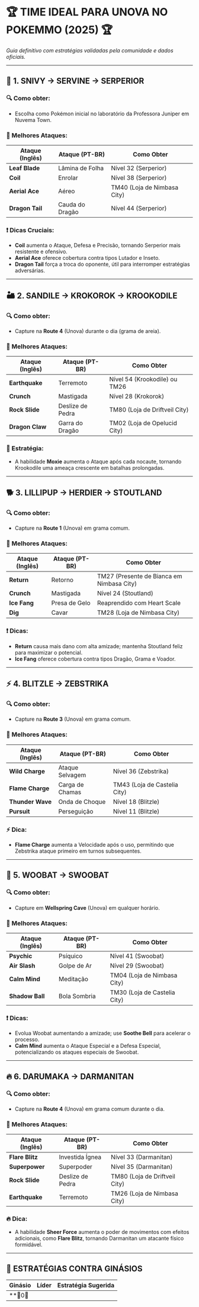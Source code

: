# 🏆 **TIME IDEAL PARA UNOVA NO POKEMMO (2025)** 🏆
*Guia definitivo com estratégias validadas pela comunidade e dados oficiais.*

---

## 🌿 **1. SNIVY → SERVINE → SERPERIOR**
### **🔍 Como obter:**
- Escolha como Pokémon inicial no laboratório da Professora Juniper em Nuvema Town.

### **🌟 Melhores Ataques:**
| Ataque (Inglês) | Ataque (PT-BR)   | Como Obter                       |
|-----------------|------------------|----------------------------------|
| **Leaf Blade**  | Lâmina de Folha  | Nível 32 (Serperior)             |
| **Coil**        | Enrolar          | Nível 38 (Serperior)             |
| **Aerial Ace**  | Aéreo            | TM40 (Loja de Nimbasa City)      |
| **Dragon Tail** | Cauda do Dragão  | Nível 44 (Serperior)             |

### **❗ Dicas Cruciais:**
- **Coil** aumenta o Ataque, Defesa e Precisão, tornando Serperior mais resistente e ofensivo.
- **Aerial Ace** oferece cobertura contra tipos Lutador e Inseto.
- **Dragon Tail** força a troca do oponente, útil para interromper estratégias adversárias.

---

## 🏜️ **2. SANDILE → KROKOROK → KROOKODILE**
### **🔍 Como obter:**
- Capture na **Route 4** (Unova) durante o dia (grama de areia).

### **🌟 Melhores Ataques:**
| Ataque (Inglês) | Ataque (PT-BR)   | Como Obter                       |
|-----------------|------------------|----------------------------------|
| **Earthquake**  | Terremoto        | Nível 54 (Krookodile) ou TM26    |
| **Crunch**      | Mastigada        | Nível 28 (Krokorok)              |
| **Rock Slide**  | Deslize de Pedra | TM80 (Loja de Driftveil City)    |
| **Dragon Claw** | Garra do Dragão  | TM02 (Loja de Opelucid City)     |

### **📍 Estratégia:**
- A habilidade **Moxie** aumenta o Ataque após cada nocaute, tornando Krookodile uma ameaça crescente em batalhas prolongadas.

---

## 🐕 **3. LILLIPUP → HERDIER → STOUTLAND**
### **🔍 Como obter:**
- Capture na **Route 1** (Unova) em grama comum.

### **🌟 Melhores Ataques:**
| Ataque (Inglês) | Ataque (PT-BR)   | Como Obter                       |
|-----------------|------------------|----------------------------------|
| **Return**      | Retorno          | TM27 (Presente de Bianca em Nimbasa City) |
| **Crunch**      | Mastigada        | Nível 24 (Stoutland)             |
| **Ice Fang**    | Presa de Gelo    | Reaprendido com Heart Scale      |
| **Dig**         | Cavar            | TM28 (Loja de Nimbasa City)      |

### **❗ Dicas:**
- **Return** causa mais dano com alta amizade; mantenha Stoutland feliz para maximizar o potencial.
- **Ice Fang** oferece cobertura contra tipos Dragão, Grama e Voador.

---

## ⚡ **4. BLITZLE → ZEBSTRIKA**
### **🔍 Como obter:**
- Capture na **Route 3** (Unova) em grama comum.

### **🌟 Melhores Ataques:**
| Ataque (Inglês) | Ataque (PT-BR)   | Como Obter                       |
|-----------------|------------------|----------------------------------|
| **Wild Charge** | Ataque Selvagem  | Nível 36 (Zebstrika)             |
| **Flame Charge**| Carga de Chamas  | TM43 (Loja de Castelia City)     |
| **Thunder Wave**| Onda de Choque   | Nível 18 (Blitzle)               |
| **Pursuit**     | Perseguição      | Nível 11 (Blitzle)               |

### **⚡ Dica:**
- **Flame Charge** aumenta a Velocidade após o uso, permitindo que Zebstrika ataque primeiro em turnos subsequentes.

---

## 🦇 **5. WOOBAT → SWOOBAT**
### **🔍 Como obter:**
- Capture em **Wellspring Cave** (Unova) em qualquer horário.

### **🌟 Melhores Ataques:**
| Ataque (Inglês) | Ataque (PT-BR)   | Como Obter                       |
|-----------------|------------------|----------------------------------|
| **Psychic**     | Psíquico         | Nível 41 (Swoobat)               |
| **Air Slash**   | Golpe de Ar      | Nível 29 (Swoobat)               |
| **Calm Mind**   | Meditação        | TM04 (Loja de Nimbasa City)      |
| **Shadow Ball** | Bola Sombria     | TM30 (Loja de Castelia City)     |

### **❗ Dicas:**
- Evolua Woobat aumentando a amizade; use **Soothe Bell** para acelerar o processo.
- **Calm Mind** aumenta o Ataque Especial e a Defesa Especial, potencializando os ataques especiais de Swoobat.

---

## 🔥 **6. DARUMAKA → DARMANITAN**
### **🔍 Como obter:**
- Capture na **Route 4** (Unova) em grama comum durante o dia.

### **🌟 Melhores Ataques:**
| Ataque (Inglês) | Ataque (PT-BR)   | Como Obter                       |
|-----------------|------------------|----------------------------------|
| **Flare Blitz** | Investida Ígnea  | Nível 33 (Darmanitan)            |
| **Superpower**  | Superpoder       | Nível 35 (Darmanitan)            |
| **Rock Slide**  | Deslize de Pedra | TM80 (Loja de Driftveil City)    |
| **Earthquake**  | Terremoto        | TM26 (Loja de Nimbasa City)      |

### **🔥 Dica:**
- A habilidade **Sheer Force** aumenta o poder de movimentos com efeitos adicionais, como **Flare Blitz**, tornando Darmanitan um atacante físico formidável.

---

## 🎯 **ESTRATÉGIAS CONTRA GINÁSIOS**
| Ginásio | Líder   | Estratégia Sugerida                                      |
|---------|---------|----------------------------------------------------------|
| **0